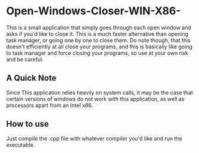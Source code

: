 ﻿# Open-Windows-Closer-WIN-X86-
This is a small application that simply goes through each open window and asks 
if you'd like to close it. This is a much faster alternative than opening task 
manager, or going one by one to close them. Do note though, that this doesn't
efficiently at all close your programs, and this is basically like going to task
manager and force closing your programs, so use at your own risk and be careful.

## A Quick Note
Since This application relies heavily on system calls, it may be
the case that certain versions of windows do not work with this application, as
well as processors apart from an Intel x86. 

## How to use
Just compile the .cpp file with whatever compiler you'd like and
run the executable.
